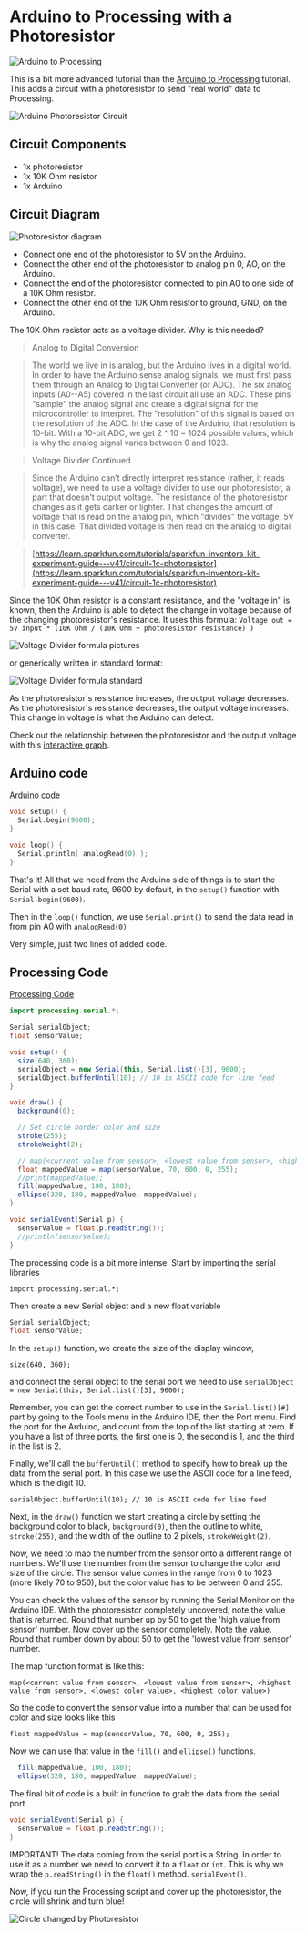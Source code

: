 # Arduino to Processing with a Photoresistor

![Arduino to Processing](resources/arduino-processing.png)

This is a bit more advanced tutorial than the [Arduino to Processing](arduino-to-processing.md) tutorial. This adds a circuit with a photoresistor to send "real world" data to Processing.

![Arduino Photoresistor Circuit](resources/arduino-photoresistor.jpg)

## Circuit Components

- 1x photoresistor
- 1x 10K Ohm resistor
- 1x Arduino

## Circuit Diagram

![Photoresistor diagram](resources/photoresistor_bb.png)

- Connect one end of the photoresistor to 5V on the Arduino.
- Connect the other end of the photoresistor to analog pin 0, AO, on the Arduino.
- Connect the end of the photoresistor connected to pin A0 to one side of a 10K Ohm resistor.
- Connect the other end of the 10K Ohm resistor to ground, GND, on the Arduino.

The 10K Ohm resistor acts as a voltage divider. Why is this needed?

> Analog to Digital Conversion

> The world we live in is analog, but the Arduino lives in a digital world. In order to have the Arduino sense analog signals, we must first pass them through an Analog to Digital Converter (or ADC). The six analog inputs (A0--A5) covered in the last circuit all use an ADC. These pins "sample" the analog signal and create a digital signal for the microcontroller to interpret. The "resolution" of this signal is based on the resolution of the ADC. In the case of the Arduino, that resolution is 10-bit. With a 10-bit ADC, we get 2 ^ 10 = 1024 possible values, which is why the analog signal varies between 0 and 1023.

> Voltage Divider Continued

> Since the Arduino can’t directly interpret resistance (rather, it reads voltage), we need to use a voltage divider to use our photoresistor, a part that doesn't output voltage. The resistance of the photoresistor changes as it gets darker or lighter. That changes the amount of voltage that is read on the analog pin, which "divides" the voltage, 5V in this case. That divided voltage is then read on the analog to digital converter.

> [https://learn.sparkfun.com/tutorials/sparkfun-inventors-kit-experiment-guide---v41/circuit-1c-photoresistor](https://learn.sparkfun.com/tutorials/sparkfun-inventors-kit-experiment-guide---v41/circuit-1c-photoresistor)

Since the 10K Ohm resistor is a constant resistance, and the "voltage in" is
known, then the Arduino is able to detect the change in voltage because of the
changing photoresistor's resistance. It uses this formula: `Voltage out = 5V input * (10K Ohm / (10K Ohm + photoresistor resistance) )`

![Voltage Divider formula pictures](resources/voltageDividerFunction.png)

or generically written in standard format:

![Voltage Divider formula standard](resources/voltage_divider_function.png)

As the photoresistor's resistance increases, the output voltage decreases. As the photoresistor's resistance decreases, the output voltage increases. This change in voltage is what the Arduino can detect.

Check out the relationship between the photoresistor and the output voltage
with this [interactive graph](https://www.desmos.com/calculator/3ghshwlkc7).


## Arduino code

[Arduino code](arduinoToProcessingPhotoresistor/arduinoToProcessingPhotoresistor.ino)

```c++
void setup() {
  Serial.begin(9600);
}

void loop() {
  Serial.println( analogRead(0) );
}
```

That's it! All that we need from the Arduino side of things is to start the Serial with a set baud rate, 9600 by default, in the `setup()` function with `Serial.begin(9600)`.

Then in the `loop()` function, we use `Serial.print()` to send the data read in from pin A0 with `analogRead(0)`

Very simple, just two lines of added code.

## Processing Code

[Processing Code](processingFromArduinoPhotoresistor/processingFromArduinoPhotoresistor.pde)

```java
import processing.serial.*;

Serial serialObject;
float sensorValue;

void setup() {
  size(640, 360);
  serialObject = new Serial(this, Serial.list()[3], 9600);
  serialObject.bufferUntil(10); // 10 is ASCII code for line feed
}

void draw() {
  background(0);

  // Set circle border color and size
  stroke(255);
  strokeWeight(2);

  // map(<current value from sensor>, <lowest value from sensor>, <highest value from sensor>, <lowest color value>, <highest color value>)
  float mappedValue = map(sensorValue, 70, 600, 0, 255);
  //print(mappedValue);
  fill(mappedValue, 100, 180);
  ellipse(320, 180, mappedValue, mappedValue);
}

void serialEvent(Serial p) {
  sensorValue = float(p.readString());
  //println(sensorValue);
}
```

The processing code is a bit more intense. Start by importing the serial libraries

`import processing.serial.*;`

Then create a new Serial object and a new float variable

```java
Serial serialObject;
float sensorValue;
```

In the `setup()` function, we create the size of the display window,

`size(640, 360);`

and connect the serial object to the serial port we need to use
`serialObject = new Serial(this, Serial.list()[3], 9600);`

Remember, you can get the correct number to use in the `Serial.list()[#]` part by going to the Tools menu in the Arduino IDE, then the Port menu. Find the port for the Arduino, and count from the top of the list starting at zero. If you have a list of three ports, the first one is 0, the second is 1, and the third in the list is 2.

Finally, we'll call the `bufferUntil()` method to specify how to break up the data from the serial port. In this case we use the ASCII code for a line feed, which is the digit 10.

`serialObject.bufferUntil(10); // 10 is ASCII code for line feed`

Next, in the `draw()` function we start creating a circle by setting the background color to black, `background(0)`, then the outline to white, `stroke(255)`, and the width of the outline to 2 pixels, `strokeWeight(2)`.

Now, we need to map the number from the sensor onto a different range of numbers. We'll use the number from the sensor to change the color and size of the circle. The sensor value comes in the range from 0 to 1023 (more likely 70 to 950), but the color value has to be between 0 and 255.

You can check the values of the sensor by running the Serial Monitor on the Arduino IDE. With the photoresistor completely uncovered, note the value that is returned. Round that number up by 50 to get the 'high value from sensor' number. Now cover up the sensor completely. Note the value. Round that number down by about 50 to get the 'lowest value from sensor' number.

The map function format is like this:

`map(<current value from sensor>, <lowest value from sensor>, <highest value from sensor>, <lowest color value>, <highest color value>)`

So the code to convert the sensor value into a number that can be used for color and size looks like this

`float mappedValue = map(sensorValue, 70, 600, 0, 255);`

Now we can use that value in the `fill()` and `ellipse()` functions.

```java
  fill(mappedValue, 100, 180);
  ellipse(320, 180, mappedValue, mappedValue);
```

The final bit of code is a built in function to grab the data from the serial port

```java
void serialEvent(Serial p) {
  sensorValue = float(p.readString());
}
```

IMPORTANT! The data coming from the serial port is a String. In order to use it as a number we need to convert it to a `float` or `int`. This is why we wrap the `p.readString()` in the `float()` method. `serialEvent()`.

Now, if you run the Processing script and cover up the photoresistor, the circle will shrink and turn blue!

![Circle changed by Photoresistor](resources/processingPhotoresistorCircle.gif)
